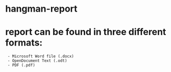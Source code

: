 # hangman-report
# report can be found in three different formats: 
     - Microsoft Word file (.docx)
     - OpenDocument Text (.odt)
     - PDF (.pdf)
